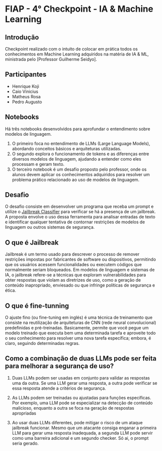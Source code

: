 # FIAP - 4° Checkpoint - IA & Machine Learning 

## Introdução
Checkpoint realizado com o intuito de colocar em prática todos os conhecimentos em Machine Learning adquiridos na matéria de IA & ML, ministrada pelo [Professor Guilherme Seidyo].

## Participantes
- Henrique Koji
- Caio Vinicius
- Matheus Rosa
- Pedro Augusto

## Notebooks

Há três notebooks desenvolvidos para aprofundar o entendimento sobre modelos de linguagem. 

1.  O primeiro foca no entendimento de LLMs (Large Language Models), abordando conceitos básicos e arquiteturas utilizadas.
2.  O segundo explora o funcionamento de tokens e as diferenças entre diversos modelos de linguagem, ajudando a entender como eles processam e geram texto. 
3.  O terceiro notebook é um desafio proposto pelo professor, onde os alunos devem aplicar os conhecimentos adquiridos para resolver um problema prático relacionado ao uso de modelos de linguagem.

## Desafio
O desafio consiste em desenvolver um programa que receba um prompt e utilize o [Jailbreak Classifier](https://huggingface.co/jackhhao/jailbreak-classifier) para verificar se há a presença de um jailbreak. A proposta envolve o uso dessa ferramenta para analisar entradas de texto e identificar qualquer tentativa de contornar restrições de modelos de linguagem ou outros sistemas de segurança.

## O que é Jailbreak
Jailbreak é um termo usado para descrever o processo de remover restrições impostas por fabricantes de software ou dispositivos, permitindo que os usuários acessem funcionalidades ou executem códigos que normalmente seriam bloqueados. Em modelos de linguagem e sistemas de IA, o jailbreak refere-se a técnicas que exploram vulnerabilidades para obter respostas que violam as diretrizes de uso, como a geração de conteúdo inapropriado, enviesado ou que infringe políticas de segurança e ética.

## O que é fine-tunning
O ajuste fino (ou fine-tuning em inglés) é uma técnica de treinamento que consiste na reutilização de arquiteturas de CNN (rede neural convolucional) predefinidas e pré-treinadas. Basicamente, permite que você pegue um modelo treinado que executa bem uma determinada tarefa e aproveite todo o seu conhecimento para resolver uma nova tarefa específica; embora, é claro, seguindo determinadas regras.

## Como a combinação de duas LLMs pode ser feita para melhorar a segurança de uso?
1. Duas LLMs podem ser usadas em conjunto para validar as respostas uma da outra. Se uma LLM gerar uma resposta, a outra pode verificar se essa resposta atende a critérios de segurança. 

2. As LLMs podem ser treinadas ou ajustadas para funções específicas. Por exemplo, uma LLM pode se especializar na detecção de conteúdo malicioso, enquanto a outra se foca na geração de respostas apropriadas

3. Ao usar duas LLMs diferentes, pode mitigar o risco de um ataque jailbreak funcionar. Mesmo que um atacante consiga enganar a primeira LLM para gerar uma resposta inadequada, a segunda LLM pode servir como uma barreira adicional e um segundo checker. Só ai, o prompt seria gerado.
